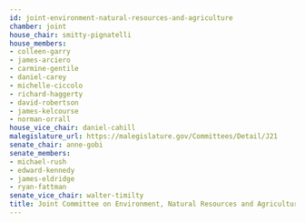 ```yaml
---
id: joint-environment-natural-resources-and-agriculture
chamber: joint
house_chair: smitty-pignatelli
house_members:
- colleen-garry
- james-arciero
- carmine-gentile
- daniel-carey
- michelle-ciccolo
- richard-haggerty
- david-robertson
- james-kelcourse
- norman-orrall
house_vice_chair: daniel-cahill
malegislature_url: https://malegislature.gov/Committees/Detail/J21
senate_chair: anne-gobi
senate_members:
- michael-rush
- edward-kennedy
- james-eldridge
- ryan-fattman
senate_vice_chair: walter-timilty
title: Joint Committee on Environment, Natural Resources and Agriculture
---
```

